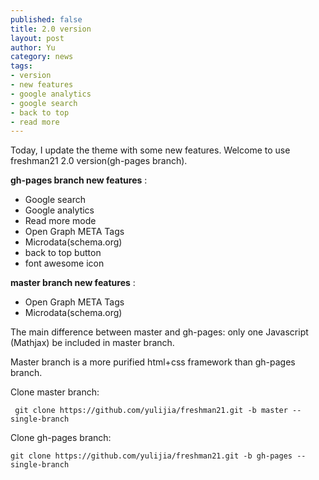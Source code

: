 ```yaml
---
published: false
title: 2.0 version
layout: post
author: Yu
category: news
tags:
- version
- new features
- google analytics
- google search
- back to top
- read more
---
```


Today, I update the theme with some new features. Welcome to use freshman21 2.0 version(gh-pages branch).

**gh-pages branch new features** :

  - Google  search
  - Google analytics
  - Read more mode
  - Open Graph META Tags
  - Microdata(schema.org)
  - back to top button
  - font awesome icon

**master branch new features** :

  - Open Graph META Tags  
  - Microdata(schema.org)

The main difference between master and gh-pages: only one Javascript (Mathjax) be included in master branch.

Master branch is a more purified html+css framework than gh-pages branch.

Clone master branch:

` git clone https://github.com/yulijia/freshman21.git -b master --single-branch`

Clone gh-pages branch:

`git clone https://github.com/yulijia/freshman21.git -b gh-pages --single-branch`
